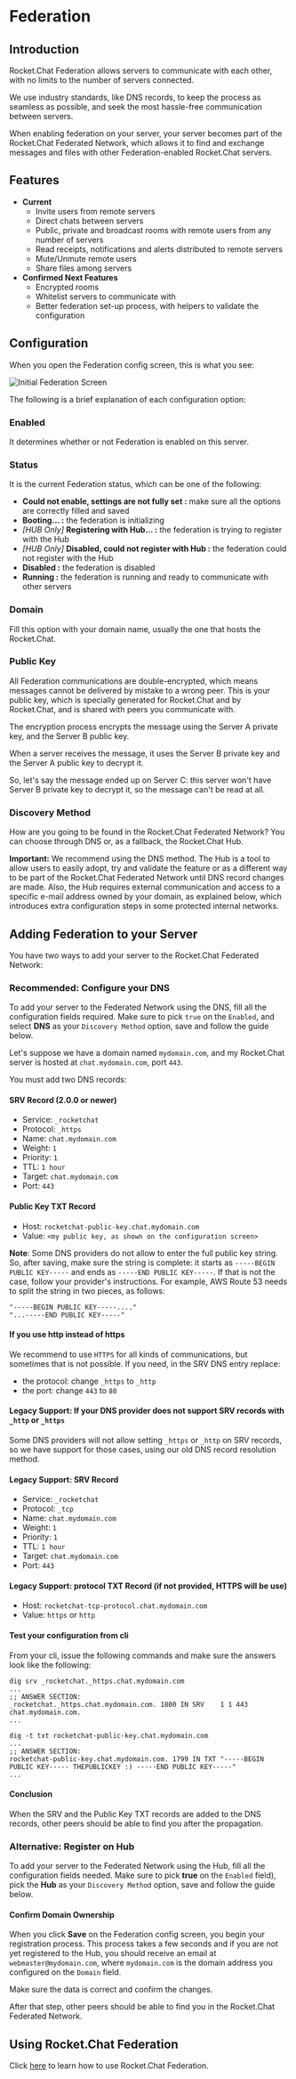 # Federation

## Introduction

Rocket.Chat Federation allows servers to communicate with each other, with no limits to the number of servers connected.

We use industry standards, like DNS records, to keep the process as seamless as possible, and seek the most hassle-free communication between servers.

When enabling federation on your server, your server becomes part of the Rocket.Chat Federated Network, which allows it to find and exchange messages and files with other Federation-enabled Rocket.Chat servers.

## Features

* **Current**
  * Invite users from remote servers
  * Direct chats between servers
  * Public, private and broadcast rooms with remote users from any number of servers
  * Read receipts, notifications and alerts distributed to remote servers
  * Mute/Unmute remote users
  * Share files among servers
* **Confirmed Next Features**
  * Encrypted rooms
  * Whitelist servers to communicate with
  * Better federation set-up process, with helpers to validate the configuration

## Configuration

When you open the Federation config screen, this is what you see:

![Initial Federation Screen](../../.gitbook/assets/initial.png)

The following is a brief explanation of each configuration option:

### Enabled

It determines whether or not Federation is enabled on this server.

### Status

It is the current Federation status, which can be one of the following:

* **Could not enable, settings are not fully set :** make sure all the options are correctly filled and saved
* **Booting... :** the federation is initializing
* _\[HUB Only]_ **Registering with Hub... :** the federation is trying to register with the Hub
* _\[HUB Only]_ **Disabled, could not register with Hub :** the federation could not register with the Hub
* **Disabled :** the federation is disabled
* **Running :** the federation is running and ready to communicate with other servers

### Domain

Fill this option with your domain name, usually the one that hosts the Rocket.Chat.

### Public Key

All Federation communications are double-encrypted, which means messages cannot be delivered by mistake to a wrong peer. This is your public key, which is specially generated for Rocket.Chat and by Rocket.Chat, and is shared with peers you communicate with.

The encryption process encrypts the message using the Server A private key, and the Server B public key.

When a server receives the message, it uses the Server B private key and the Server A public key to decrypt it.

So, let's say the message ended up on Server C: this server won't have Server B private key to decrypt it, so the message can't be read at all.

### Discovery Method

How are you going to be found in the Rocket.Chat Federated Network? You can choose through DNS or, as a fallback, the Rocket.Chat Hub.

**Important:** We recommend using the DNS method. The Hub is a tool to allow users to easily adopt, try and validate the feature or as a different way to be part of the Rocket.Chat Federated Network until DNS record changes are made. Also, the Hub requires external communication and access to a specific e-mail address owned by your domain, as explained below, which introduces extra configuration steps in some protected internal networks.

## Adding Federation to your Server

You have two ways to add your server to the Rocket.Chat Federated Network:

### Recommended: Configure your DNS

To add your server to the Federated Network using the DNS, fill all the configuration fields required. Make sure to pick `true` on the `Enabled`, and select **DNS** as your `Discovery Method` option, save and follow the guide below.

Let's suppose we have a domain named `mydomain.com`, and my Rocket.Chat server is hosted at `chat.mydomain.com`, port `443`.

You must add two DNS records:

#### SRV Record (2.0.0 or newer)

* Service: `_rocketchat`
* Protocol: `_https`
* Name: `chat.mydomain.com`
* Weight: `1`
* Priority: `1`
* TTL: `1 hour`
* Target: `chat.mydomain.com`
* Port: `443`

#### Public Key TXT Record

* Host: `rocketchat-public-key.chat.mydomain.com`
* Value: `<my public key, as shown on the configuration screen>`

**Note**: Some DNS providers do not allow to enter the full public key string. So, after saving, make sure the string is complete: it starts as `-----BEGIN PUBLIC KEY-----` and ends as `-----END PUBLIC KEY-----`. If that is not the case, follow your provider's instructions. For example, AWS Route 53 needs to split the string in two pieces, as follows:

```
"-----BEGIN PUBLIC KEY-----...."
"...-----END PUBLIC KEY-----"
```

#### If you use http instead of https

We recommend to use `HTTPS` for all kinds of communications, but sometimes that is not possible. If you need, in the SRV DNS entry replace:

* the protocol: change `_https` to `_http`
* the port: change `443` to `80`

#### Legacy Support: If your DNS provider does not support SRV records with `_http` or `_https`

Some DNS providers will not allow setting `_https` or `_http` on SRV records, so we have support for those cases, using our old DNS record resolution method.

#### Legacy Support: SRV Record

* Service: `_rocketchat`
* Protocol: `_tcp`
* Name: `chat.mydomain.com`
* Weight: `1`
* Priority: `1`
* TTL: `1 hour`
* Target: `chat.mydomain.com`
* Port: `443`

#### Legacy Support: protocol TXT Record (if not provided, HTTPS will be use)

* Host: `rocketchat-tcp-protocol.chat.mydomain.com`
* Value: `https` or `http`

#### Test your configuration from cli

From your cli, issue the following commands and make sure the answers look like the following:

```
dig srv _rocketchat._https.chat.mydomain.com
...
;; ANSWER SECTION:
_rocketchat._https.chat.mydomain.com. 1800 IN SRV    1 1 443 chat.mydomain.com.
...

dig -t txt rocketchat-public-key.chat.mydomain.com
...
;; ANSWER SECTION:
rocketchat-public-key.chat.mydomain.com. 1799 IN TXT "-----BEGIN PUBLIC KEY----- THEPUBLICKEY :) -----END PUBLIC KEY-----"
...
```

#### Conclusion

When the SRV and the Public Key TXT records are added to the DNS records, other peers should be able to find you after the propagation.

### Alternative: Register on Hub

To add your server to the Federated Network using the Hub, fill all the configuration fields needed. Make sure to pick **true** on the `Enabled` field), pick the **Hub** as your `Discovery Method` option, save and follow the guide below.

#### Confirm Domain Ownership

When you click **Save** on the Federation config screen, you begin your registration process. This process takes a few seconds and if you are not yet registered to the Hub, you should receive an email at `webmaster@mydomain.com`, where `mydomain.com` is the domain address you configured on the `Domain` field.

Make sure the data is correct and confirm the changes.

After that step, other peers should be able to find you in the Rocket.Chat Federated Network.

## Using Rocket.Chat Federation

Click [here](../user-guides/talking-to-users-from-another-server.md) to learn how to use Rocket.Chat Federation.
